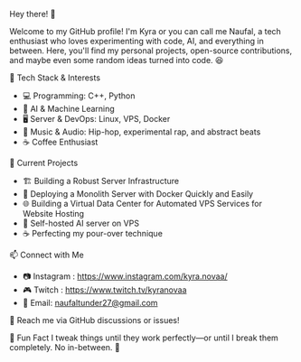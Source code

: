 Hey there! 👋

Welcome to my GitHub profile! I'm Kyra or you can call me Naufal, a tech enthusiast who loves experimenting with code, AI, and everything in between. 
Here, you'll find my personal projects, open-source contributions, and maybe even some random ideas turned into code. 😆

🔧 Tech Stack & Interests
- 💻 Programming: C++, Python
- 🧠 AI & Machine Learning
- 🖥 Server & DevOps: Linux, VPS, Docker
- 🎵 Music & Audio: Hip-hop, experimental rap, and abstract beats 
- ☕ Coffee Enthusiast

📌 Current Projects
- 🏗️ Building a Robust Server Infrastructure
- 🏢 Deploying a Monolith Server with Docker Quickly and Easily
- 🌐 Building a Virtual Data Center for Automated VPS Services for Website Hosting
- 🚀 Self-hosted AI server on VPS
- ☕ Perfecting my pour-over technique

📫 Connect with Me
- 📷 Instagram : https://www.instagram.com/kyra.novaa/
- 🎮 Twitch : https://www.twitch.tv/kyranovaa
- 📧 Email: naufaltunder27@gmail.com

📩 Reach me via GitHub discussions or issues!

🎯 Fun Fact
I tweak things until they work perfectly—or until I break them completely. No in-between. 😤
<!---
KyraNova/KyraNova is a ✨ special ✨ repository because its `README.md` (this file) appears on your GitHub profile.
You can click the Preview link to take a look at your changes.
--->
